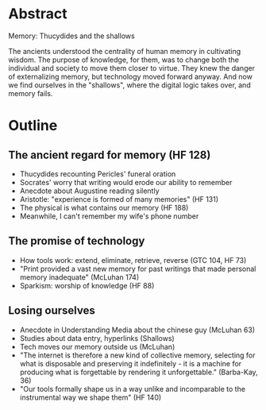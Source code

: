 # Abstract

Memory: Thucydides and the shallows

The ancients understood the centrality of human memory in cultivating wisdom. The purpose of knowledge, for them, was to change both the individual and society to move them closer to virtue. They knew the danger of externalizing memory, but technology moved forward anyway. And now we find ourselves in the "shallows", where the digital logic takes over, and memory fails.

# Outline

## The ancient regard for memory (HF 128)

- Thucydides recounting Pericles' funeral oration
- Socrates' worry that writing would erode our ability to remember
- Anecdote about Augustine reading silently
- Aristotle: "experience is formed of many memories" (HF 131)
- The physical is what contains our memory (HF 188)
- Meanwhile, I can't remember my wife's phone number

## The promise of technology

- How tools work: extend, eliminate, retrieve, reverse (GTC 104, HF 73)
- "Print provided a vast new memory for past writings that made personal memory inadequate" (McLuhan 174)
- Sparkism: worship of knowledge (HF 88)

## Losing ourselves

- Anecdote in Understanding Media about the chinese guy (McLuhan 63)
- Studies about data entry, hyperlinks (Shallows)
- Tech moves our memory outside us (McLuhan)
- "The internet is therefore a new kind of collective memory, selecting for what is disposable and preserving it indefinitely - it is a machine for producing what is forgettable by rendering it unforgettable." (Barba-Kay, 36)
- "Our tools formally shape us in a way unlike and incomparable to the instrumental way we shape them" (HF 140)
